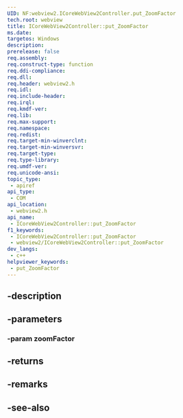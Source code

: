 ```yaml
---
UID: NF:webview2.ICoreWebView2Controller.put_ZoomFactor
tech.root: webview
title: ICoreWebView2Controller::put_ZoomFactor
ms.date: 
targetos: Windows
description: 
prerelease: false
req.assembly: 
req.construct-type: function
req.ddi-compliance: 
req.dll: 
req.header: webview2.h
req.idl: 
req.include-header: 
req.irql: 
req.kmdf-ver: 
req.lib: 
req.max-support: 
req.namespace: 
req.redist: 
req.target-min-winverclnt: 
req.target-min-winversvr: 
req.target-type: 
req.type-library: 
req.umdf-ver: 
req.unicode-ansi: 
topic_type:
 - apiref
api_type:
 - COM
api_location:
 - webview2.h
api_name:
 - ICoreWebView2Controller::put_ZoomFactor
f1_keywords:
 - ICoreWebView2Controller::put_ZoomFactor
 - webview2/ICoreWebView2Controller::put_ZoomFactor
dev_langs:
 - c++
helpviewer_keywords:
 - put_ZoomFactor
---
```


## -description

## -parameters

### -param zoomFactor

## -returns

## -remarks

## -see-also

